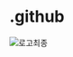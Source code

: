 # .github

![로고최종](https://github.com/SSG-Donkey/.github/assets/125139072/7c0784f5-2d42-46c7-8cf3-dd89fc831cee)
